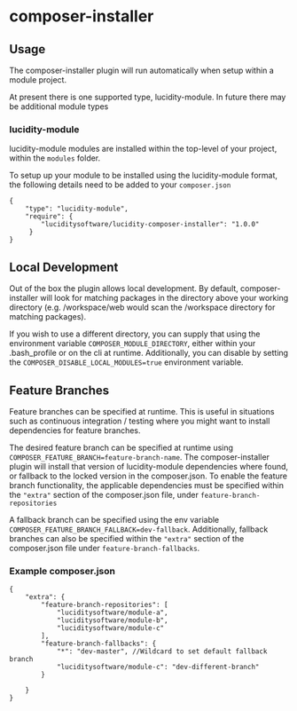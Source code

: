 # composer-installer

## Usage
The composer-installer plugin will run automatically when setup within a module project.

At present there is one supported type, lucidity-module. In future there may be additional module types 

### lucidity-module
lucidity-module modules are installed within the top-level of your project, within the `modules` folder. 

To setup up your module to be installed using the lucidity-module format, the following details need to be added to your `composer.json`

```
{
    "type": "lucidity-module",
    "require": {
        "luciditysoftware/lucidity-composer-installer": "1.0.0"
     }
}

```

## Local Development
Out of the box the plugin allows local development. By default, composer-installer will look for matching packages in the directory above your working directory (e.g. /workspace/web would scan the /workspace directory for matching packages).

If you wish to use a different directory, you can supply that using the environment variable `COMPOSER_MODULE_DIRECTORY`, either within your .bash_profile or on the cli at runtime. Additionally, you can disable by setting the `COMPOSER_DISABLE_LOCAL_MODULES=true` environment variable.

## Feature Branches
Feature branches can be specified at runtime. This is useful in situations such as continuous integration / testing where you might want to install dependencies for feature branches. 

The desired feature branch can be specified at runtime using `COMPOSER_FEATURE_BRANCH=feature-branch-name`. The composer-installer plugin will install that version of lucidity-module dependencies where found, or fallback to the locked version in the composer.json.
To enable the feature branch functionality, the applicable dependencies must be specified within the `"extra"` section of the composer.json file, under `feature-branch-repositories`

A fallback branch can be specified using the env variable `COMPOSER_FEATURE_BRANCH_FALLBACK=dev-fallback`. Additionally, fallback branches can also be specified within the `"extra"` section of the composer.json file under `feature-branch-fallbacks`. 

### Example composer.json


```
{
    "extra": {
        "feature-branch-repositories": [
            "luciditysoftware/module-a",
            "luciditysoftware/module-b",
            "luciditysoftware/module-c"
        ],
        "feature-branch-fallbacks": {
            "*": "dev-master", //Wildcard to set default fallback branch
            "luciditysoftware/module-c": "dev-different-branch"
        }
      
    }
}

```
